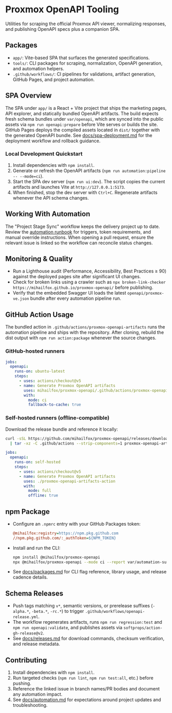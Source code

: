 # Proxmox OpenAPI Tooling

Utilities for scraping the official Proxmox API viewer, normalizing responses, and publishing OpenAPI specs plus a companion SPA.

## Packages
- `app/`: Vite-based SPA that surfaces the generated specifications.
- `tools/`: CLI packages for scraping, normalization, OpenAPI generation, and automation helpers.
- `.github/workflows/`: CI pipelines for validations, artifact generation, GitHub Pages, and project automation.

## SPA Overview
The SPA under `app/` is a React + Vite project that ships the marketing pages, API explorer, and statically bundled
OpenAPI artifacts. The build expects fresh schema bundles under `var/openapi`, which are synced into the public assets
via `npm run openapi:prepare` before Vite serves or builds the site. GitHub Pages deploys the compiled assets located in
`dist/` together with the generated OpenAPI bundle. See [docs/spa-deployment.md](docs/spa-deployment.md) for the
deployment workflow and rollback guidance.

### Local Development Quickstart
1. Install dependencies with `npm install`.
2. Generate or refresh the OpenAPI artifacts (`npm run automation:pipeline -- --mode=ci`).
3. Start the SPA dev server (`npm run ui:dev`). The script copies the current artifacts and launches Vite at
   `http://127.0.0.1:5173`.
4. When finished, stop the dev server with `Ctrl+C`. Regenerate artifacts whenever the API schema changes.

## Working With Automation
The "Project Stage Sync" workflow keeps the delivery project up to date. Review the [automation runbook](docs/automation.md) for triggers, token requirements, and manual override instructions. When opening a pull request, ensure the relevant issue is linked so the workflow can reconcile status changes.

## Monitoring & Quality
- Run a Lighthouse audit (Performance, Accessibility, Best Practices ≥ 90) against the deployed pages site after significant UI changes.
- Check for broken links using a crawler such as `npx broken-link-checker https://mihailfox.github.io/proxmox-openapi/` before publishing.
- Verify that the embedded Swagger UI loads the latest `openapi/proxmox-ve.json` bundle after every automation pipeline run.

## GitHub Action Usage
The bundled action in `.github/actions/proxmox-openapi-artifacts` runs the automation pipeline and ships with the
repository. After cloning, rebuild the dist output with `npm run action:package` whenever the source changes.

### GitHub-hosted runners

```yaml
jobs:
  openapi:
    runs-on: ubuntu-latest
    steps:
      - uses: actions/checkout@v5
      - name: Generate Proxmox OpenAPI artifacts
        uses: mihailfox/proxmox-openapi/.github/actions/proxmox-openapi-artifacts@v1
        with:
          mode: ci
          fallback-to-cache: true
```

### Self-hosted runners (offline-compatible)

Download the release bundle and reference it locally:

```bash
curl -sSL https://github.com/mihailfox/proxmox-openapi/releases/download/v1.0.0/proxmox-openapi-artifacts-action-v1.0.0.tgz \
  | tar -xz -C .github/actions --strip-components=1 proxmox-openapi-artifacts-action
```

```yaml
jobs:
  openapi:
    runs-on: self-hosted
    steps:
      - uses: actions/checkout@v5
      - name: Generate Proxmox OpenAPI artifacts
        uses: ./proxmox-openapi-artifacts-action
        with:
          mode: full
          offline: true
```

## npm Package
- Configure an `.npmrc` entry with your GitHub Packages token:

  ```ini
  @mihailfox:registry=https://npm.pkg.github.com
  //npm.pkg.github.com/:_authToken=${NPM_TOKEN}
  ```

- Install and run the CLI:

  ```bash
  npm install @mihailfox/proxmox-openapi
  npx @mihailfox/proxmox-openapi --mode ci --report var/automation-summary.json
  ```

- See [docs/packages.md](docs/packages.md) for CLI flag reference, library usage, and release cadence details.

## Schema Releases
- Push tags matching `v*`, semantic versions, or prerelease suffixes (`-alpha.*`, `-beta.*`, `-rc.*`) to trigger `.github/workflows/openapi-release.yml`.
- The workflow regenerates artifacts, runs `npm run regression:test` and `npm run openapi:validate`, and publishes assets via `softprops/action-gh-release@v2`.
- See [docs/releases.md](docs/releases.md) for download commands, checksum verification, and release metadata.

## Contributing
1. Install dependencies with `npm install`.
2. Run targeted checks (`npm run lint`, `npm run test:all`, etc.) before pushing.
3. Reference the linked issue in branch names/PR bodies and document any automation impact.
4. See [docs/automation.md](docs/automation.md) for expectations around project updates and troubleshooting.
